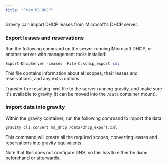 ```yaml
---
title: "From MS DHCP"
---
```


Gravity can import DHCP leases from Microsoft's DHCP server.

### Export leases and reservations

Run the following command on the server running Microsoft DHCP, or another server with management tools installed:

```powershell
Export-DhcpServer -Leases -File C:\dhcp_export.xml
```

This file contains information about all scopes, their leases and reservations, and any extra options.

Transfer the resulting .xml file to the server running gravity, and make sure it's available to gravity (it can be moved into the `/data` container mount).

### Import data into gravity

Within the gravity container, run the following command to import the data:

```bash
gravity cli convert ms_dhcp /data/dhcp_export.xml
```

This command will create all the required scopes, converting leases and reservations into gravity equivalents.

Note that this does not configure DNS, so this has to either be done beforehand or afterwards.
